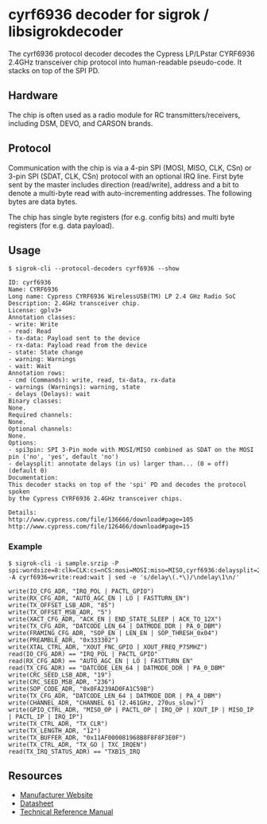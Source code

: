 # cyrf6936 decoder for sigrok / libsigrokdecoder

The cyrf6936 protocol decoder decodes the Cypress LP/LPstar CYRF6936 2.4GHz transceiver chip protocol into human-readable pseudo-code.
It stacks on top of the SPI PD.

## Hardware

The chip is often used as a radio module for RC transmitters/receivers, including DSM, DEVO, and CARSON brands.

## Protocol

Communication with the chip is via a 4-pin SPI (MOSI, MISO, CLK, CSn) or 3-pin SPI (SDAT, CLK, CSn) protocol with an optional IRQ line.
First byte sent by the master includes direction (read/write), address and a bit to denote a multi-byte read with auto-incrementing addresses.
The following bytes are data bytes.

The chip has single byte registers (for e.g. config bits) and multi byte registers (for e.g. data payload).

## Usage

```
$ sigrok-cli --protocol-decoders cyrf6936 --show

ID: cyrf6936
Name: CYRF6936
Long name: Cypress CYRF6936 WirelessUSB(TM) LP 2.4 GHz Radio SoC
Description: 2.4GHz transceiver chip.
License: gplv3+
Annotation classes:
- write: Write
- read: Read
- tx-data: Payload sent to the device
- rx-data: Payload read from the device
- state: State change
- warning: Warnings
- wait: Wait
Annotation rows:
- cmd (Commands): write, read, tx-data, rx-data
- warnings (Warnings): warning, state
- delays (Delays): wait
Binary classes:
None.
Required channels:
None.
Optional channels:
None.
Options:
- spi3pin: SPI 3-Pin mode with MOSI/MISO combined as SDAT on the MOSI pin ('no', 'yes', default 'no')
- delaysplit: annotate delays (in us) larger than... (0 = off) (default 0)
Documentation:
This decoder stacks on top of the 'spi' PD and decodes the protocol spoken
by the Cypress CYRF6936 2.4GHz transceiver chips.

Details:
http://www.cypress.com/file/136666/download#page=105
http://www.cypress.com/file/126466/download#page=15
```

### Example
```
$ sigrok-cli -i sample.srzip -P spi:wordsize=8:clk=CLK:cs=nCS:mosi=MOSI:miso=MISO,cyrf6936:delaysplit=2000 -A cyrf6936=write:read:wait | sed -e 's/delay\(.*\)/\ndelay\1\n/' 

write(IO_CFG_ADR, "IRQ_POL | PACTL_GPIO")
write(RX_CFG_ADR, "AUTO_AGC_EN | LO | FASTTURN_EN")
write(TX_OFFSET_LSB_ADR, "85")
write(TX_OFFSET_MSB_ADR, "5")
write(XACT_CFG_ADR, "ACK_EN | END_STATE_SLEEP | ACK_TO_12X")
write(TX_CFG_ADR, "DATCODE_LEN_64 | DATMODE_DDR | PA_0_DBM")
write(FRAMING_CFG_ADR, "SOP_EN | LEN_EN | SOP_THRESH_0x04")
write(PREAMBLE_ADR, "0x333302")
write(XTAL_CTRL_ADR, "XOUT_FNC_GPIO | XOUT_FREQ_P75MHZ")
read(IO_CFG_ADR) == "IRQ_POL | PACTL_GPIO"
read(RX_CFG_ADR) == "AUTO_AGC_EN | LO | FASTTURN_EN"
read(TX_CFG_ADR) == "DATCODE_LEN_64 | DATMODE_DDR | PA_0_DBM"
write(CRC_SEED_LSB_ADR, "19")
write(CRC_SEED_MSB_ADR, "236")
write(SOP_CODE_ADR, "0x0FA239AD0FA1C59B")
write(TX_CFG_ADR, "DATCODE_LEN_64 | DATMODE_DDR | PA_4_DBM")
write(CHANNEL_ADR, "CHANNEL 61 (2.461GHz, 270us_slow)")
write(GPIO_CTRL_ADR, "MISO_OP | PACTL_OP | IRQ_OP | XOUT_IP | MISO_IP | PACTL_IP | IRQ_IP")
write(TX_CTRL_ADR, "TX_CLR")
write(TX_LENGTH_ADR, "12")
write(TX_BUFFER_ADR, "0x11AF000081968B8F8F8F3E0F")
write(TX_CTRL_ADR, "TX_GO | TXC_IRQEN")
read(TX_IRQ_STATUS_ADR) == "TXB15_IRQ

```



## Resources
* [Manufacturer Website](http://www.cypress.com/part/cyrf6936-40ltxc)
* [Datasheet](http://www.cypress.com/file/126466/download)
* [Technical Reference Manual](http://www.cypress.com/file/136666/download)
